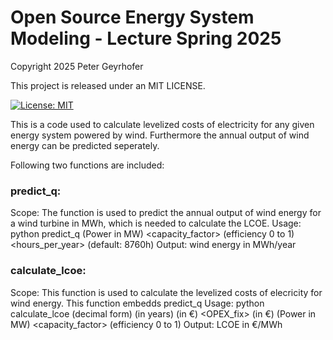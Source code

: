 # Open Source Energy System Modeling - Lecture Spring 2025

Copyright 2025 Peter Geyrhofer

This project is released under an MIT LICENSE.

[![License: MIT](https://img.shields.io/badge/License-MIT-yellow.svg)](https://opensource.org/licenses/MIT)

This is a code used to calculate levelized costs of electricity for any given energy system powered by wind. Furthermore the annual output of wind energy can be predicted seperately.

Following two functions are included:

### predict_q: 
Scope: The function is used to predict the annual output of wind energy for a wind turbine in MWh, which is needed to calculate the LCOE.
Usage: python predict_q <capacity> (Power in MW) <capacity_factor> (efficiency 0 to 1) <hours_per_year> (default: 8760h)
Output: wind energy in MWh/year

### calculate_lcoe:
Scope: This function is used to calculate the levelized costs of elecricity for wind energy. This function embedds predict_q
Usage: python calculate_lcoe <WACC> (decimal form) <lifetime> (in years) <CAPEX> (in €) <OPEX_fix> (in €) <capacity> (Power in MW) <capacity_factor> (efficiency 0 to 1)
Output: LCOE in €/MWh
